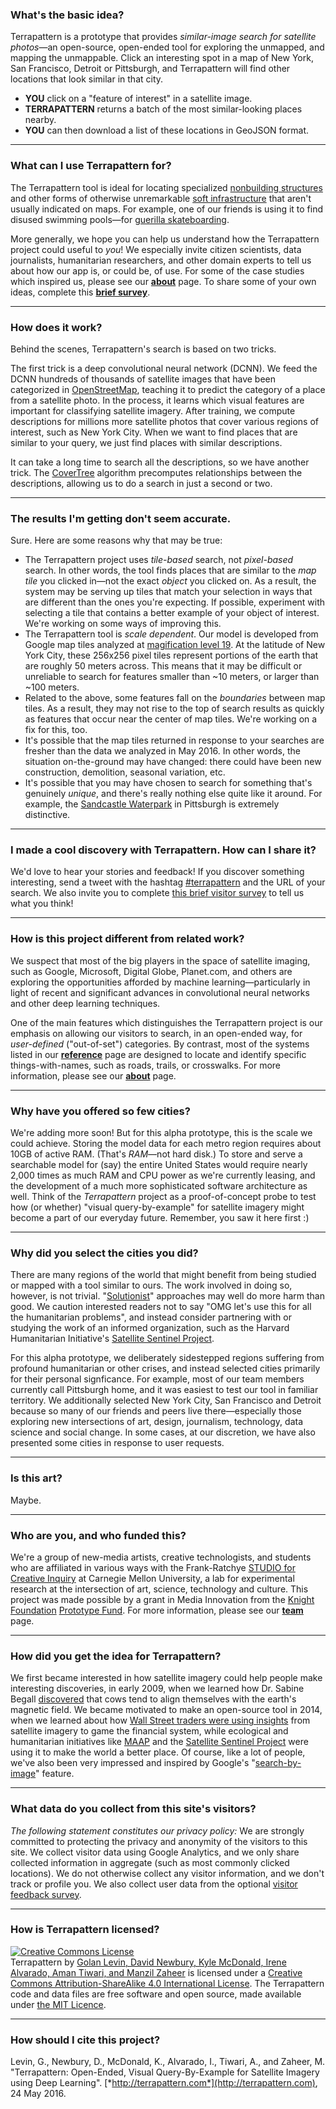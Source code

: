### What's the basic idea? 

Terrapattern is a prototype that provides *similar-image search for satellite photos*&mdash;an open-source, open-ended tool for exploring the unmapped, and mapping the unmappable. Click an interesting spot in a map of New York, San Francisco, Detroit or Pittsburgh, and Terrapattern will find other locations that look similar in that city.

* **YOU** click on a "feature of interest" in a satellite image.
* **TERRAPATTERN** returns a batch of the most similar-looking places nearby.
* **YOU** can then download a list of these locations in GeoJSON format.

---
### What can I use Terrapattern for? 

The Terrapattern tool is ideal for locating specialized [nonbuilding structures](https://en.wikipedia.org/wiki/Nonbuilding_structure) and other forms of otherwise unremarkable [soft infrastructure](https://en.wikipedia.org/wiki/Soft_infrastructure) that aren't usually indicated on maps. For example, one of our friends is using it to find disused swimming pools—for [guerilla skateboarding](http://www.epictv.com/media/podcast/inside-californias-guerrilla-pool-skate-scene-%7C-pool-nation-ep-1/600243). 

More generally, we hope you can help us understand how the Terrapattern project could useful to *you*! We especially invite citizen scientists, data journalists, humanitarian researchers, and other domain experts to tell us about how our app is, or could be, of use. For some of the case studies which inspired us, please see our [**about**](about) page. To share some of your own ideas, complete this [**brief survey**](http://goo.gl/forms/8T7zY28nHm).

---
### How does it work? 

Behind the scenes, Terrapattern's search is based on two tricks.

The first trick is a deep convolutional neural network (DCNN). We feed the DCNN hundreds of thousands of satellite images that have been categorized in [OpenStreetMap](https://www.openstreetmap.org/), teaching it to predict the category of a place from a satellite photo. In the process, it learns which visual features are important for classifying satellite imagery. After training, we compute descriptions for millions more satellite photos that cover various regions of interest, such as New York City. When we want to find places that are similar to your query, we just find places with similar descriptions.

It can take a long time to search all the descriptions, so we have another trick. The [CoverTree](https://github.com/manzilzaheer/CoverTree) algorithm precomputes relationships between the descriptions, allowing us to do a search in just a second or two.

---

### The results I'm getting don't seem accurate. 

Sure. Here are some reasons why that may be true: 

* The Terrapattern project uses *tile-based* search, not *pixel-based* search. In other words, the tool finds places that are similar to the *map tile* you clicked in—not the exact *object* you clicked on. As a result, the system may be serving up tiles that match your selection in ways that are different than the ones you're expecting. If possible, experiment with selecting a tile that contains a better example of your object of interest. We're working on some ways of improving this. 
* The Terrapattern tool is *scale dependent*. Our model is developed from Google map tiles analyzed at [magification level 19](http://gis.stackexchange.com/questions/7430/what-ratio-scales-do-google-maps-zoom-levels-correspond-to). At the latitude of New York City, these 256x256 pixel tiles represent portions of the earth that are roughly 50 meters across. This means that it may be difficult or unreliable to search for features smaller than ~10 meters, or larger than ~100 meters.
* Related to the above, some features fall on the *boundaries* between map tiles. As a result, they may not rise to the top of search results as quickly as features that occur near the center of map tiles. We're working on a fix for this, too. 
* It's possible that the map tiles returned in response to your searches are fresher than the data we analyzed in May 2016. In other words, the situation on-the-ground may have changed: there could have been new construction, demolition, seasonal variation, etc. 
* It's possible that you may have chosen to search for something that's genuinely *unique*, and there's really nothing else quite like it around. For example, the [Sandcastle Waterpark](https://www.google.com/maps/place/Sandcastle+Water+Park/@40.3980801,-79.9275436,604a,20y,317.39h/data=!3m1!1e3!4m5!3m4!1s0x8834f02d67fb76bd:0xf1b45395cec34844!8m2!3d40.3979202!4d-79.9273153) in Pittsburgh is extremely distinctive. 

---
### I made a cool discovery with Terrapattern. How can I share it?

We'd love to hear your stories and feedback! If you discover something interesting, send a tweet with the hashtag [#terrapattern](https://twitter.com/hashtag/terrapattern) and the URL of your search. We also invite you to complete [this brief visitor survey](http://goo.gl/forms/8T7zY28nHm) to tell us what you think!

---
### How is this project different from related work? 

We suspect that most of the big players in the space of satellite imaging, such as Google, Microsoft, Digital Globe, Planet.com, and others are exploring the opportunities afforded by machine learning&mdash;particularly in light of recent and significant advances in convolutional neural networks and other deep learning techniques. 

One of the main features which distinguishes the Terrapattern project is our emphasis on allowing our visitors to search, in an open-ended way, for *user-defined* ("out-of-set") categories. By contrast, most of the systems listed in our [**reference**](reference) page are designed to locate and identify specific things-with-names, such as roads, trails, or crosswalks. For more information, please see our [**about**](about) page. 

---
### Why have you offered so few cities? 

We're adding more soon! But for this alpha prototype, this is the scale we could achieve. Storing the model data for each metro region requires about 10GB of active RAM. (That's *RAM*&mdash;not hard disk.) To store and serve a searchable model for (say) the entire United States would require nearly 2,000 times as much RAM and CPU power as we're currently leasing, and the development of a much more sophisticated software architecture as well. Think of the *Terrapattern* project as a proof-of-concept probe to test how (or whether) "visual query-by-example" for satellite imagery might become a part of our everyday future. Remember, you saw it here first :)

---
### Why did you select the cities you did? 

There are many regions of the world that might benefit from being studied or mapped with a tool similar to ours. The work involved in doing so, however, is not trivial. "[Solutionist](https://en.wikipedia.org/wiki/Evgeny_Morozov#To_Save_Everything.2C_Click_Here:_The_Folly_of_Technological_Solutionism)" approaches may well do more harm than good. We caution interested readers not to say "OMG let's use this for all the humanitarian problems", and instead consider partnering with or studying the work of an informed organization, such as the Harvard Humanitarian Initiative's [Satellite Sentinel Project](http://hhi.harvard.edu/resources/satellite-sentinel-project). 
 
For this alpha prototype, we deliberately sidestepped regions suffering from profound humanitarian or other crises, and instead selected cities primarily for their personal signficance. For example, most of our team members currently call Pittsburgh home, and it was easiest to test our tool in familiar territory. We additionally selected New York City, San Francisco and Detroit because so many of our friends and peers live there&mdash;especially those exploring new intersections of art, design, journalism, technology, data science and social change. In some cases, at our discretion, we have also presented some cities in response to user requests.
 

---
### Is this art? 

Maybe. 

---
### Who are you, and who funded this? 

We're a group of new-media artists, creative technologists, and students who are affiliated in various ways with the Frank-Ratchye [STUDIO for Creative Inquiry](studioforcreativeinquiry.org) at Carnegie Mellon University, a lab for experimental research at the intersection of art, science, technology and culture. This project was made possible by a grant in Media Innovation from the [Knight Foundation](http://knightfoundation.org/grants/201551228/) [Prototype Fund](http://www.knightfoundation.org/funding-initiatives/knight-prototype-fund/). For more information, please see our [**team**](team) page. 

---
### How did you get the idea for Terrapattern?

We first became interested in how satellite imagery could help people make interesting discoveries, in early 2009, when we learned how Dr. Sabine Begall [discovered](http://www.pnas.org/content/105/36/13451.abstract) that cows tend to align themselves with the earth's magnetic field. We became motivated to make an open-source tool in 2014, when we learned about how [Wall Street traders were using insights](http://www.wsj.com/articles/SB10001424052702303497804579240182187225264) from satellite imagery to game the financial system, while ecological and humanitarian initiatives like [MAAP](http://maaproject.org/en/) and the [Satellite Sentinel Project](http://www.satsentinel.org/) were using it to make the world a better place. Of course, like a lot of people, we've also been very impressed and inspired by Google's "[search-by-image](https://www.google.com/intl/es419/insidesearch/features/images/searchbyimage.html)" feature. 

---
### What data do you collect from this site's visitors? 

*The following statement constitutes our privacy policy:* We are strongly committed to protecting the privacy and anonymity of the visitors to this site. We collect visitor data using Google Analytics, and we only share collected information in aggregate (such as most commonly clicked locations). We do not otherwise collect any visitor information, and we don't track or profile you. We also collect user data from the optional [visitor feedback survey](http://goo.gl/forms/8T7zY28nHm).

---
### How is Terrapattern licensed? 

<a rel="license" href="http://creativecommons.org/licenses/by-sa/4.0/"><img alt="Creative Commons License" style="border-width:0" src="https://i.creativecommons.org/l/by-sa/4.0/88x31.png" /></a><br /><span xmlns:dct="http://purl.org/dc/terms/" property="dct:title">Terrapattern</span> by <a xmlns:cc="http://creativecommons.org/ns#" href="http://terrapattern.com" property="cc:attributionName" rel="cc:attributionURL">Golan Levin, David Newbury, Kyle McDonald, Irene Alvarado, Aman Tiwari, and Manzil Zaheer</a> is licensed under a <a rel="license" href="http://creativecommons.org/licenses/by-sa/4.0/">Creative Commons Attribution-ShareAlike 4.0 International License</a>. The Terrapattern code and data files are free software and open source, made available under [the MIT Licence](https://en.wikipedia.org/wiki/MIT_License). 

--- 
### How should I cite this project? 

Levin, G., Newbury, D., McDonald, K., Alvarado, I., Tiwari, A., and Zaheer, M. "Terrapattern: Open-Ended, Visual Query-By-Example for Satellite Imagery using Deep Learning". [*http://terrapattern.com*](http://terrapattern.com), 24 May 2016. 
